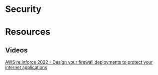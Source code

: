 # Security



# Resources

## Videos

[AWS re:Inforce 2022 - Design your firewall deployments to protect your internet applications](https://www.youtube.com/watch?v=LLuxZDf6vrs)